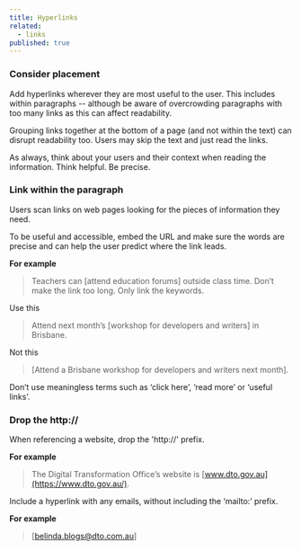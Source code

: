 ```yaml
---
title: Hyperlinks
related: 
  - links
published: true
---
```


### Consider placement

Add hyperlinks wherever they are most useful to the user. This includes within paragraphs -- although be aware of overcrowding paragraphs with too many links as this can affect readability.

Grouping links together at the bottom of a page (and not within the text) can disrupt readability too. Users may skip the text and just read the links.

As always, think about your users and their context when reading the information. Think helpful. Be precise.

### Link within the paragraph

Users scan links on web pages looking for the pieces of information they need.

To be useful and accessible, embed the URL and make sure the words are precise and can help the user predict where the link leads.

**For example**

> Teachers can [attend education forums] outside class time.
Don’t make the link too long. Only link the keywords.

Use this

> Attend next month’s [workshop for developers and writers] in Brisbane.

Not this

> [Attend a Brisbane workshop for developers and writers next month].

Don’t use meaningless terms such as ‘click here’, ‘read more’ or ‘useful links’.

### Drop the http://

When referencing a website, drop the 'http://' prefix.

**For example**

> The Digital Transformation Office’s website is [www.dto.gov.au](https://www.dto.gov.au/).

Include a hyperlink with any emails, without including the ‘mailto:’ prefix.

**For example**

> [belinda.blogs@dto.com.au]